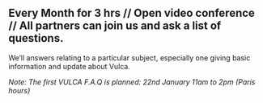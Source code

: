 ## Every Month for 3 hrs // Open video conference // All partners can join us and ask a list of questions. 

We’ll answers relating to a particular subject, especially one giving basic information and update about Vulca.   

_Note: The first VULCA F.A.Q is planned: 22nd January 11am to 2pm (Paris hours)_
